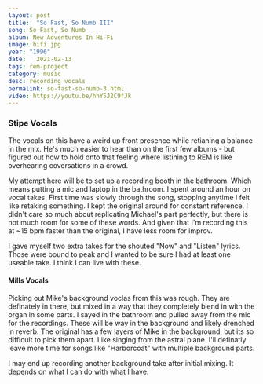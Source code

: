 ```yaml
---
layout: post
title:  "So Fast, So Numb III"
song: So Fast, So Numb
album: New Adventures In Hi-Fi
image: hifi.jpg
year: "1996"
date:   2021-02-13
tags: rem-project
category: music
desc: recording vocals
permalink: so-fast-so-numb-3.html
video: https://youtu.be/hhY5J2C9fJk
---
```


### Stipe Vocals
The vocals on this have a weird up front presence while retianing a balance in the mix. He's much easier to hear than on the first few albums - but figured out how to hold onto that feeling where listining to REM is like overhearing coversations in a crowd.

My attempt here will be to set up a recording booth in the bathroom. Which means putting a mic and laptop in the bathroom. I spent around an hour on vocal takes. First time was slowly through the song, stopping anytime I felt like retaking something. I kept the original around for constant reference. I didn't care so much about replicating Michael's part perfectly, but there is not much room for some of these words. And given that I'm recording this at ~15 bpm faster than the original, I have less room for improv.

I gave myself two extra takes for the shouted "Now" and "Listen" lyrics. Those were bound to peak and I wanted to be sure I had at least one useable take. I think I can live with these.


#### Mills Vocals
Picking out Mike's background voclas from this was rough. They are definately in there, but mixed in a way that they completely blend in with the organ in some parts.  I sayed in the bathroom and pulled away from the mic for the recordings. These will be way in the background and likely drenched in reverb. The original has a few layers of Mike in the background, but its so difficult to pick them apart. Like singing from the astral plane. I'll definatly leave more time for songs like "Harborcoat" with multiple background parts.

I may end up recording another background take after initial mixing. It depends on what I can do with what I have.
